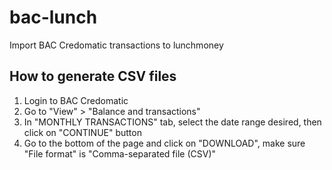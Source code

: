 # bac-lunch
Import BAC Credomatic transactions to lunchmoney


## How to generate CSV files

1. Login to BAC Credomatic
2. Go to "View" > "Balance and transactions"
3. In "MONTHLY TRANSACTIONS" tab, select the date range desired, then click on "CONTINUE" button
4. Go to the bottom of the page and click on "DOWNLOAD", make sure "File format" is "Comma-separated file (CSV)"